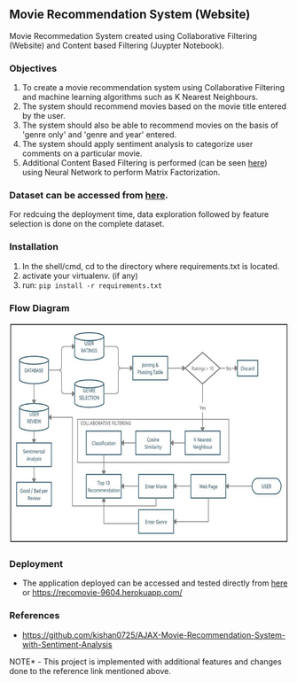 ## Movie Recommendation System (Website)
Movie Recommedation System created using Collaborative Filtering (Website) and Content based Filtering (Juypter Notebook).

### Objectives

  1. To create a movie recommendation system using Collaborative Filtering and machine learning algorithms such as K Nearest Neighbours. 
  2. The system should recommend movies based on the movie title entered by the user. 
  3. The system should also be able to recommend movies on the basis of 'genre only' and 'genre and year' entered. 
  4. The system should apply sentiment analysis to categorize user comments on a particular movie.
  5. Additional Content Based Filtering is performed (can be seen [here]()) using Neural Network to perform Matrix Factorization.

### Dataset can be accessed from [here](https://grouplens.org/datasets/movielens/). 
  For redcuing the deployment time, data exploration followed by feature selection is done on the complete dataset.

### Installation
  1. In the shell/cmd, cd to the directory where requirements.txt is located.
  2. activate your virtualenv. (if any)
  3. run:   ``` pip install -r requirements.txt ```

### Flow Diagram
<div align='center'>
<img src = 'flow-diagram.JPG' height="400px">
</div>

### Deployment
  - The application deployed can be accessed and tested directly from [here](https://recomovie-9604.herokuapp.com/) or https://recomovie-9604.herokuapp.com/

### References
  - https://github.com/kishan0725/AJAX-Movie-Recommendation-System-with-Sentiment-Analysis

NOTE* - This project is implemented with additional features and changes done to the reference link mentioned above.
